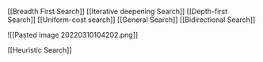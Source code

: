 [[Breadth First Search]]
[[Iterative deepening Search]]
[[Depth-first Search]]
[[Uniform-cost search]]
[[General Search]]
[[Bidirectional Search]]

![[Pasted image 20220310104202.png]]


[[Heuristic Search]]